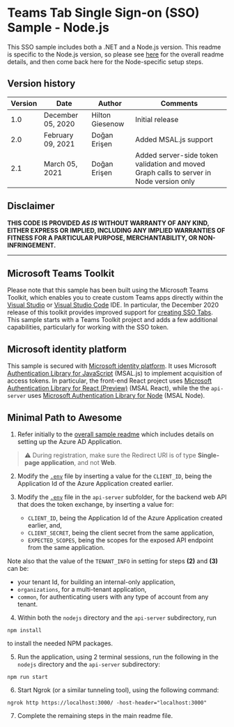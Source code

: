 # Teams Tab Single Sign-on (SSO) Sample - Node.js

This SSO sample includes both a .NET and a Node.js version. This readme is specific to the Node.js version, so please see [here](../../) for the overall readme details, and then come back here for the Node-specific setup steps.

## Version history

Version|Date|Author|Comments
-------|----|----|--------
1.0|December 05, 2020|Hilton Giesenow|Initial release
2.0|February 09, 2021|Doğan Erişen|Added MSAL.js support
2.1|March 05, 2021|Doğan Erişen|Added server-side token validation and moved Graph calls to server in Node version only

## Disclaimer

**THIS CODE IS PROVIDED *AS IS* WITHOUT WARRANTY OF ANY KIND, EITHER EXPRESS OR IMPLIED, INCLUDING ANY IMPLIED WARRANTIES OF FITNESS FOR A PARTICULAR PURPOSE, MERCHANTABILITY, OR NON-INFRINGEMENT.**

---

## Microsoft Teams Toolkit

Please note that this sample has been built using the Microsoft Teams Toolkit, which enables you to create custom Teams apps directly within the [Visual Studio](https://docs.microsoft.com/microsoftteams/platform/toolkit/visual-studio-overview) or [Visual Studio Code](https://docs.microsoft.com/microsoftteams/platform/toolkit/visual-studio-code-overview) IDE. In particular, the December 2020 release of this toolkit provides improved support for [creating SSO Tabs](https://docs.microsoft.com/microsoftteams/platform/toolkit/visual-studio-code-tab-sso). This sample starts with a Teams Toolkit project and adds a few additional capabilities, particularly for working with the SSO token.

## Microsoft identity platform

This sample is secured with [Microsoft identity platform](https://docs.microsoft.com/azure/active-directory/develop/). It uses Microsoft [Authentication Library for JavaScript](https://github.com/AzureAD/microsoft-authentication-library-for-js) (MSAL.js) to implement acquisition of access tokens. In particular, the front-end React project uses [Microsoft Authentication Library for React (Preview)](https://github.com/AzureAD/microsoft-authentication-library-for-js/tree/dev/lib/msal-react) (MSAL React), while the the `api-server` uses [Microsoft Authentication Library for Node](https://github.com/AzureAD/microsoft-authentication-library-for-js/tree/dev/lib/msal-node) (MSAL Node).

## Minimal Path to Awesome

1. Refer initially to the [overall sample readme](../../) which includes details on setting up the Azure AD Application.

> :warning: During registration, make sure the Redirect URI is of type **Single-page application**, and not **Web**.

2. Modify the [`.env`](./.env) file by inserting a value for the `CLIENT_ID`, being the Application Id of the Azure Application created earlier.

3. Modify the [`.env`](./api-server/.env) file in the `api-server` subfolder, for the backend web API that does the token exchange, by inserting a value for:
    - `CLIENT_ID`, being the Application Id of the Azure Application created earlier, and,
    - `CLIENT_SECRET`, being the client secret from the same application,
    - `EXPECTED_SCOPES`, being the scopes for the exposed API endpoint from the same application.

Note also that the value of the `TENANT_INFO` in setting for steps **(2)** and **(3)** can be:

- your tenant Id, for building an internal-only application,
- `organizations`, for a multi-tenant application,
- `common`, for authenticating users with any type of account from any tenant.

4. Within both the `nodejs` directory and the `api-server` subdirectory, run

```shell
npm install
```

to install the needed NPM packages.

5. Run the application, using 2 terminal sessions, run the following in the `nodejs` directory and the `api-server` subdirectory:

```shell
npm run start
```

6. Start Ngrok (or a similar tunneling tool), using the following command:

```shell
ngrok http https://localhost:3000/ -host-header="localhost:3000"
```

7. Complete the remaining steps in the main readme file.
